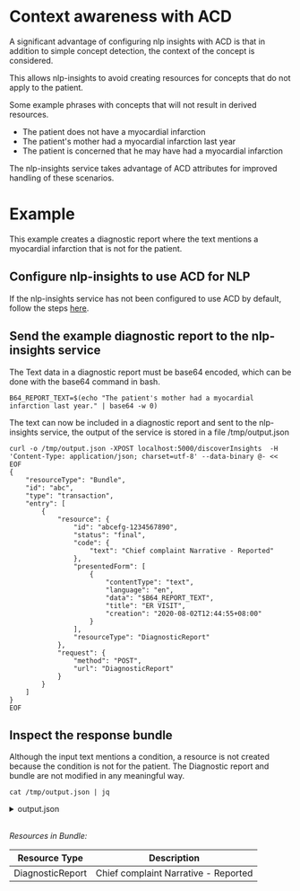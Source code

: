 # Context awareness with ACD

A significant advantage of configuring nlp insights with ACD is that in addition to simple concept detection, the context of the concept is considered.

This allows nlp-insights to avoid creating resources for concepts that do not apply to the patient.

Some example phrases with concepts that will not result in derived resources.

* The patient does not have a myocardial infarction
* The patient's mother had a myocardial infarction last year
* The patient is concerned that he may have had a myocardial infarction

The nlp-insights service takes advantage of ACD attributes for improved handling of these scenarios.

# Example
This example creates a diagnostic report where the text mentions a myocardial infarction that is not for the patient.

## Configure nlp-insights to use ACD for NLP
If the nlp-insights service has not been configured to use ACD by default, follow the steps [here](./configure_acd.md).

## Send the example diagnostic report to the nlp-insights service
The Text data in a diagnostic report must be base64 encoded, which can be done with the base64 command in bash.

```
B64_REPORT_TEXT=$(echo "The patient's mother had a myocardial infarction last year." | base64 -w 0)
```

The text can now be included in a diagnostic report and sent to the nlp-insights service, the output of the service is stored in a file /tmp/output.json

```
curl -o /tmp/output.json -XPOST localhost:5000/discoverInsights  -H 'Content-Type: application/json; charset=utf-8' --data-binary @- << EOF
{
    "resourceType": "Bundle",
    "id": "abc",
    "type": "transaction",
    "entry": [
        {
            "resource": {
                "id": "abcefg-1234567890",
                "status": "final",
                "code": {
                    "text": "Chief complaint Narrative - Reported"
                },
                "presentedForm": [
                    {
                        "contentType": "text",
                        "language": "en",
                        "data": "$B64_REPORT_TEXT",
                        "title": "ER VISIT",
                        "creation": "2020-08-02T12:44:55+08:00"
                    }
                ],
                "resourceType": "DiagnosticReport"
            },
            "request": {
                "method": "POST",
                "url": "DiagnosticReport"
            }
        }
    ]
}
EOF
```

## Inspect the response bundle
Although the input text mentions a condition, a resource is not created because the condition is not for the patient. The Diagnostic report and bundle are not modified in any meaningful way.

`cat /tmp/output.json | jq`

<details> <summary>output.json</summary>

```json
{
  "id": "abc",
  "entry": [
    {
      "fullUrl": "urn:uuid:342ac462-2757-4eda-b901-3e3a636f2636",
      "request": {
        "method": "POST",
        "url": "DiagnosticReport"
      },
      "resource": {
        "id": "abcefg-1234567890",
        "code": {
          "text": "Chief complaint Narrative - Reported"
        },
        "presentedForm": [
          {
            "contentType": "text",
            "creation": "2020-08-02T12:44:55+08:00",
            "data": "VGhlIHBhdGllbnQncyBtb3RoZXIgaGFkIGEgbXlvY2FyZGlhbCBpbmZhcmN0aW9uIGxhc3QgeWVhci4K",
            "language": "en",
            "title": "ER VISIT"
          }
        ],
        "status": "final",
        "resourceType": "DiagnosticReport"
      }
    }
  ],
  "type": "transaction",
  "resourceType": "Bundle"
}
```

</details>

<br/>
<!-- command to generate the table
cat /tmp/output.json | jq -r '
["Resource Type", "Description"], 
["---", "---"] , 
(.entry[].resource | [.resourceType, .code.text // .medicationCodeableConcept.text]) 
| @tsv' | column -t -o "|" -s $'\t'
-->

*Resources in Bundle:*

Resource Type   |Description
---             |---
DiagnosticReport|Chief complaint Narrative - Reported
